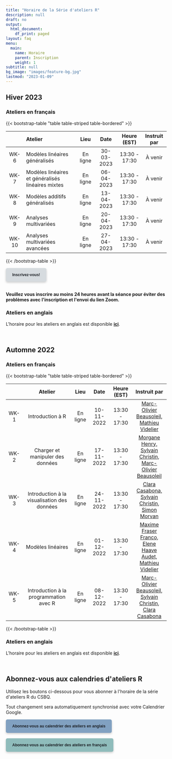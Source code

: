 ```yaml
---
title: "Horaire de la Série d'ateliers R"
description: null
draft: no
output:
  html_document:
    df_print: paged
layout: faq
menu:
  main:
    name: Horaire
    parent: Inscription
    weight: 1
subtitle: null
bg_image: "images/feature-bg.jpg"
lastmod: "2023-01-09"
---
```


## Hiver 2023

### Ateliers en français

{{< bootstrap-table "table table-striped table-bordered" >}}

|       | Atelier                                           |   Lieu   |    Date    |  Heure (EST)  | Instruit par |
| :---: | :------------------------------------------------ | :------: | :--------: | :-----------: | :----------: |
| WK-6  | Modèles linéaires généralisés                     | En ligne | 30-03-2023 | 13:30 - 17:30 | À venir |
| WK-7  | Modèles linéaires et généralisés linéaires mixtes | En ligne | 06-04-2023 | 13:30 - 17:30 | À venir |
| WK-8  | Modèles additifs généralisés                      | En ligne | 13-04-2023 | 13:30 - 17:30 | À venir |
| WK-9  | Analyses multivariées                             | En ligne | 20-04-2023 | 13:30 - 17:30 | À venir |
| WK-10 | Analyses multivariées avancées                    | En ligne | 27-04-2023 | 13:30 - 17:30 | À venir |

{{< /bootstrap-table >}}

<div class="default">
     <a href="/fr/registration" class="cta btn-yellow" style="background-color: #D6DBDF; font-size: 12px; font-family: Helvetica, Arial, sans-serif; font-weight:bold; text-decoration: none; padding: 14px 20px; color: #1D2025; border-radius: 5px; display:inline-block; mso-padding-alt:0; box-shadow:0 3px 6px rgba(0,0,0,.2);"><!--[if mso]><i style="letter-spacing: 25px;mso-font-width:-100%;mso-text-raise:30pt"> </i><![endif]--><span style="mso-text-raise:15pt;">Inscrivez-vous!</span><!--[if mso]><i style="letter-spacing: 25px;mso-font-width:-100%"> </i><![endif]--></a>
</div>
<br>

**Veuillez vous inscrire au moins 24 heures avant la séance pour éviter des problèmes avec l'inscription et l'envoi du lien Zoom.**

### Ateliers en anglais

L'horaire pour les ateliers en anglais est disponible [__ici__](/schedule/#winter-2023).

<br />

## Automne 2022

### Ateliers en français

{{< bootstrap-table "table table-striped table-bordered" >}}

|      | Atelier                                     | Lieu     | Date       | Heure (EST)   | Instruit par |
|:----:|:-------------------------------------------:|:--------:|:----------:|:-------------:|:------------:|
| WK-1 | Introduction à R                            | En ligne | 10-11-2022 | 13:30 - 17:30 | [Marc-Olivier Beausoleil, <br> Mathieu Videlier](mailto:marc-olivier.beausoleil@mail.mcgill.ca,videlier.mathieu@courrier.uqam.ca) |
| WK-2 | Charger et manipuler des données            | En ligne | 17-11-2022 | 13:30 - 17:30 | [Morgane Henry, <br> Sylvain Christin, <br> Marc-Olivier Beausoleil](mailto:morgane.henry2@mail.mcgill.ca,esc2203@umoncton.ca,marc-olivier.beausoleil@mail.mcgill.ca) |
| WK-3 | Introduction à la visualisation des données | En ligne | 24-11-2022 | 13:30 - 17:30 | [Clara Casabona, <br> Sylvain Christin, <br> Simon Morvan ](mailto:Clara.Casabona.I.Amat@USherbrooke.ca,esc2203@umoncton.ca,simon.morvan@umontreal.ca) |
| WK-4 | Modèles linéaires                           | En ligne | 01-12-2022 | 13:30 - 17:30 | [Maxime Fraser Franco, <br> Elene Haave Audet, <br> Mathieu Videlier](mailto:fraser_franco.maxime@courrier.uqam.ca,haaveaud@ualbert.ca,videlier.mathieu@courrier.uqam.ca) |
| WK-5 | Introduction à la programmation avec R      | En ligne | 08-12-2022 | 13:30 - 17:30 | [Marc-Olivier Beausoleil, <br> Sylvain Christin, <br> Clara Casabona](mailto:marc-olivier.beausoleil@mail.mcgill.ca,esc2203@umoncton.ca,Clara.Casabona.I.Amat@USherbrooke.ca) |

{{< /bootstrap-table >}}

### Ateliers en anglais

L'horaire pour les ateliers en anglais est disponible [__ici__](/schedule/#fall-2022).

<br />

## Abonnez-vous aux calendries d'ateliers R

Utilisez les boutons ci-dessous pour vous abonner à l'horaire de la série d'ateliers R du CSBQ. 

Tout changement sera automatiquement synchronisé avec votre Calendrier Google.


<div class="default">
     <a href="https://calendar.google.com/calendar/u/4?cid=NXFkbDJzOHQyamV0MWt0b29oaWkzdHBhdG9AZ3JvdXAuY2FsZW5kYXIuZ29vZ2xlLmNvbQ" class="cta btn-yellow" style="background-color: #81A1C1; font-size: 12px; font-family: Helvetica, Arial, sans-serif; font-weight:bold; text-decoration: none; padding: 14px 20px; color: #1D2025; border-radius: 5px; display:inline-block; mso-padding-alt:0; box-shadow:0 3px 6px rgba(0,0,0,.2);"><!--[if mso]><i style="letter-spacing: 25px;mso-font-width:-100%;mso-text-raise:30pt"> </i><![endif]--><span style="mso-text-raise:15pt;">Abonnez-vous au calendrier des ateliers en anglais</span><!--[if mso]><i style="letter-spacing: 25px;mso-font-width:-100%"> </i><![endif]--></a>
</div>
<br>
<div class="default">
     <a href="https://calendar.google.com/calendar/u/4?cid=Y2djaHBpMGRnMzFoNjc5bXQ0dGtycDM2MzhAZ3JvdXAuY2FsZW5kYXIuZ29vZ2xlLmNvbQ" class="cta btn-yellow" style="background-color: #8FBCBB; font-size: 12px; font-family: Helvetica, Arial, sans-serif; font-weight:bold; text-decoration: none; padding: 14px 20px; color: #1D2025; border-radius: 5px; display:inline-block; mso-padding-alt:0; box-shadow:0 3px 6px rgba(0,0,0,.2);"><!--[if mso]><i style="letter-spacing: 25px;mso-font-width:-100%;mso-text-raise:30pt"> </i><![endif]--><span style="mso-text-raise:15pt;">Abonnez-vous au calendrier des ateliers en français</span><!--[if mso]><i style="letter-spacing: 25px;mso-font-width:-100%"> </i><![endif]--></a>